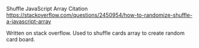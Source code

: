 Shuffle JavaScript Array Citation
https://stackoverflow.com/questions/2450954/how-to-randomize-shuffle-a-javascript-array

Written on stack overflow. Used to shuffle cards array to create random card board.
